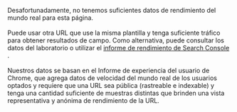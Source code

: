 Desafortunadamente, no tenemos suficientes datos de rendimiento del mundo real para esta página.<br><br> Puede usar otra URL que use la misma plantilla y tenga suficiente tráfico para obtener resultados de campo. Como alternativa, puede consultar los datos del laboratorio o utilizar el [informe de rendimiento de Search Console](https://support.google.com/webmasters/answer/7576553?hl=en&ref_topic=9384513) .<br><br> Nuestros datos se basan en el Informe de experiencia del usuario de Chrome, que agrega datos de velocidad del mundo real de los usuarios optados y requiere que una URL sea pública (rastreable e indexable) y tenga una cantidad suficiente de muestras distintas que brinden una vista representativa y anónima de rendimiento de la URL.
